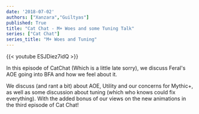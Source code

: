 ```yaml
---
date: '2018-07-02'
authors: ["Xanzara","Guiltyas"]
published: True
title: "Cat Chat - M+ Woes and some Tuning Talk"
series: ["Cat Chat"]
series_title: "M+ Woes and Tuning"
---
```



{{< youtube ESJDiez7idQ >}}

In this episode of CatChat (Which is a little late sorry), we discuss Feral's AOE going into BFA and how we feel about it.

We discuss (and rant a bit) about AOE, Utility and our concerns for Mythic+, as well as some discussion about tuning (which who knows could fix everything). With the added bonus of our views on the new animations in the third episode of Cat Chat!
